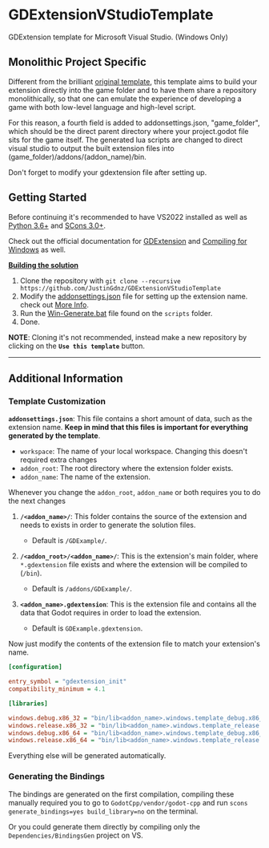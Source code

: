 # GDExtensionVStudioTemplate
GDExtension template for Microsoft Visual Studio. (Windows Only)


## Monolithic Project Specific
Different from the brilliant [original template](https://github.com/JustinGdnz/GDExtensionVStudioTemplate), this template aims to build your extension directly into the game folder and to have them share a repository monolithically, so that one can emulate the experience of developing a game with both low-level language and high-level script.

For this reason, a fourth field is added to addonsettings.json, "game_folder", which should be the direct parent directory where your project.godot file sits for the game itself. The generated lua scripts are changed to direct visual studio to output the built extension files into (game_folder)/addons/(addon_name)/bin.

Don't forget to modify your gdextension file after setting up.

## Getting Started
Before continuing it's recommended to have VS2022 installed as well as [Python 3.6+](https://www.python.org/downloads/windows/) and [SCons 3.0+](https://pypi.org/project/SCons/).

Check out the official documentation for [GDExtension](https://docs.godotengine.org/en/stable/tutorials/scripting/gdextension/index.html) and [Compiling for Windows](https://docs.godotengine.org/en/stable/contributing/development/compiling/compiling_for_windows.html) as well.

<ins>**Building the solution**</ins>

1. Clone the repository with `git clone --recursive https://github.com/JustinGdnz/GDExtensionVStudioTemplate`
2. Modify the [addonsettings.json](https://github.com/JustinGdnz/GDExtensionVStudioTemplate/blob/master/addonsettings.json) file for setting up the extension name. check out [More Info](#additional-information).
3. Run the [Win-Generate.bat](https://github.com/JustinGdnz/GDExtensionVStudioTemplate/blob/master/scripts/Win-Genenerate.bat) file found on the `scripts` folder.
4. Done.

**NOTE**: Cloning it's not recommended, instead make a new repository by clicking on the **`Use this template`** button.

***

## Additional Information
### **Template Customization**

**`addonsettings.json`**:
This file contains a short amount of data, such as the extension name. **Keep in mind that this files is important for everything generated by the template**.
- `workspace`: The name of your local workspace. Changing this doesn't required extra changes
- `addon_root`: The root directory where the extension folder exists.
- `addon_name`: The name of the extension.

Whenever you change the `addon_root`, `addon_name` or both requires you to do the next changes

1. **`/<addon_name>/`**: This folder contains the source of the extension and needs to exists in order to generate the solution files.
   - Default is `/GDExample/`.

2. **`/<addon_root>/<addon_name>/`**: This is the extension's main folder, where `*.gdextension` file exists and where the extension will be compiled to (`/bin`).
   - Default is `/addons/GDExample/`.
  
3. **`<addon_name>.gdextension`**: This is the extension file and contains all the data that Godot requires in order to load the extension.
   - Default is `GDExample.gdextension`.

Now just modify the contents of the extension file to match your extension's name. 
```ini
[configuration]

entry_symbol = "gdextension_init"
compatibility_minimum = 4.1

[libraries]

windows.debug.x86_32 = "bin/lib<addon_name>.windows.template_debug.x86_32.dll"
windows.release.x86_32 = "bin/lib<addon_name>.windows.template_release.x86_32.dll"
windows.debug.x86_64 = "bin/lib<addon_name>.windows.template_debug.x86_64.dll"
windows.release.x86_64 = "bin/lib<addon_name>.windows.template_release.x86_64.dll"
```

Everything else will be generated automatically.

### **Generating the Bindings**
The bindings are generated on the first compilation, compiling these manually required you to go to `GodotCpp/vendor/godot-cpp` and run `scons generate_bindings=yes build_library=no` on the terminal.

Or you could generate them directly by compiling only the `Dependencies/BindingsGen` project on VS.
